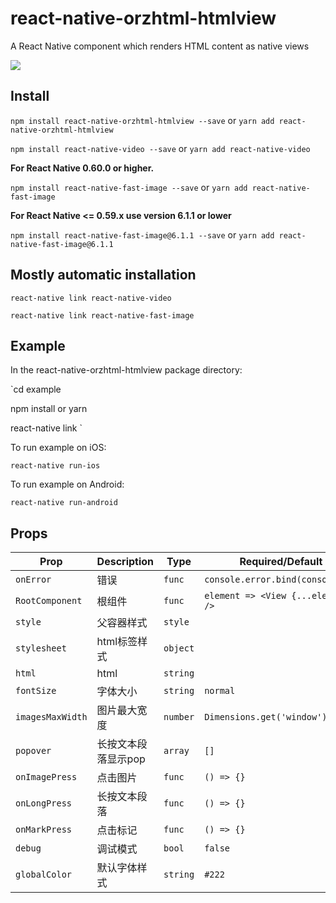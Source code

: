 # react-native-orzhtml-htmlview
A React Native component which renders HTML content as native views

![](https://raw.githubusercontent.com/orzhtml/react-native-orzhtml-htmlview/master/screenshots/1.gif)


## Install

`npm install react-native-orzhtml-htmlview --save` or `yarn add react-native-orzhtml-htmlview`

`npm install react-native-video --save` or `yarn add react-native-video`

**For React Native 0.60.0 or higher.**

`npm install react-native-fast-image --save` or `yarn add react-native-fast-image`

**For React Native <= 0.59.x use version 6.1.1 or lower**

`npm install react-native-fast-image@6.1.1 --save` or `yarn add react-native-fast-image@6.1.1`

## Mostly automatic installation

`react-native link react-native-video`

`react-native link react-native-fast-image`

## Example
In the react-native-orzhtml-htmlview package directory:

`cd example

npm install or yarn

react-native link
`

To run example on iOS:

`react-native run-ios`

To run example on Android:

`react-native run-android`

## Props

Prop | Description | Type | Required/Default
------ | ------ | ------ | ------
`onError`|错误|`func`|`console.error.bind(console)`
`RootComponent`|根组件|`func`|`element => <View {...element} />`
`style`|父容器样式|`style`
`stylesheet`|html标签样式|`object`
`html`|html|`string`
`fontSize`|字体大小|`string`|`normal`
`imagesMaxWidth`|图片最大宽度|`number`|`Dimensions.get('window').width`
`popover`|长按文本段落显示pop|`array`|`[]`
`onImagePress`|点击图片|`func`|`() => {}`
`onLongPress`|长按文本段落|`func`|`() => {}`
`onMarkPress`|点击标记|`func`|`() => {}`
`debug`|调试模式|`bool`|`false`
`globalColor`|默认字体样式|`string`|`#222`


